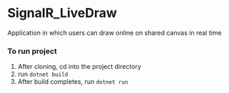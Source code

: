 # SignalR_LiveDraw

Application in which users can draw online on shared canvas in real time

### To run project

1. After cloning, cd into the project directory
2. run `dotnet build`
3. After build completes, run `dotnet run`
